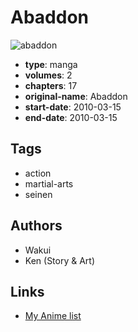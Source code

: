 # Abaddon

![abaddon](https://cdn.myanimelist.net/images/manga/3/247816.jpg)

-   **type**: manga
-   **volumes**: 2
-   **chapters**: 17
-   **original-name**: Abaddon
-   **start-date**: 2010-03-15
-   **end-date**: 2010-03-15

## Tags

-   action
-   martial-arts
-   seinen

## Authors

-   Wakui
-   Ken (Story & Art)

## Links

-   [My Anime list](https://myanimelist.net/manga/19866/Abaddon)
